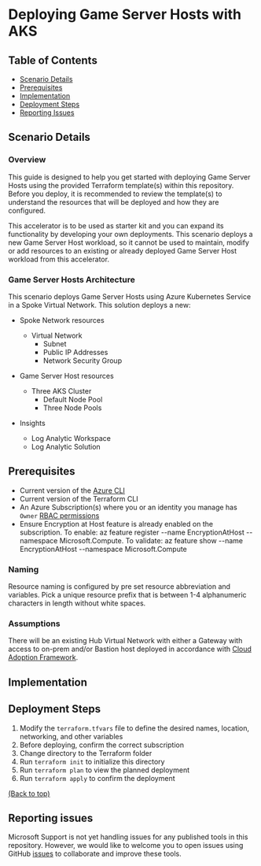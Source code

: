 # Deploying Game Server Hosts with AKS

## Table of Contents

- [Scenario Details](#scenario-details)
- [Prerequisites](#prerequisites)
- [Implementation](#implementation)
- [Deployment Steps](#deployment-steps)
- [Reporting Issues](#reporting-issues)

## Scenario Details

### Overview

This guide is designed to help you get started with deploying Game Server Hosts using the provided Terraform template(s) within this repository. Before you deploy, it is recommended to review the template(s) to understand the resources that will be deployed and how they are configured.

This accelerator is to be used as starter kit and you can expand its functionality by developing your own deployments. This scenario deploys a new Game Server Host workload, so it cannot be used to maintain, modify or add resources to an existing or already deployed Game Server Host workload from this accelerator.

### Game Server Hosts Architecture

This scenario deploys Game Server Hosts using Azure Kubernetes Service in a Spoke Virtual Network. This solution deploys a new:

- Spoke Network resources
  - Virtual Network
    - Subnet
    - Public IP Addresses
    - Network Security Group

- Game Server Host resources
  - Three AKS Cluster
    - Default Node Pool
    - Three Node Pools

- Insights
  - Log Analytic Workspace
  - Log Analytic Solution

## Prerequisites

- Current version of the [Azure CLI](/<https://learn.microsoft.com/cli/azure/install-azure-cli)
- Current version of the Terraform CLI
- An Azure Subscription(s) where you or an identity you manage has `Owner` [RBAC permissions](https://docs.microsoft.com/azure/role-based-access-control/built-in-roles#owner)
- Ensure Encryption at Host feature is already enabled on the subscription. To enable: az feature register --name EncryptionAtHost  --namespace Microsoft.Compute. To validate: az feature show --name EncryptionAtHost --namespace Microsoft.Compute

### Naming

Resource naming is configured by pre set resource abbreviation and variables. Pick a unique resource prefix that is between 1-4 alphanumeric characters in length without white spaces.

### Assumptions

There will be an existing Hub Virtual Network with either a Gateway with access to on-prem and/or Bastion host deployed in accordance with [Cloud Adoption Framework](https://learn.microsoft.com/azure/cloud-adoption-framework/ready/landing-zone/).

## Implementation

## Deployment Steps

1. Modify the `terraform.tfvars` file to define the desired names, location, networking, and other variables
2. Before deploying, confirm the correct subscription
3. Change directory to the Terraform folder
4. Run `terraform init` to initialize this directory
5. Run `terraform plan` to view the planned deployment
6. Run `terraform apply` to confirm the deployment

[(Back to top)](#table-of-contents)

## Reporting issues

Microsoft Support is not yet handling issues for any published tools in this repository. However, we would like to welcome you to open issues using GitHub [issues](https://github.com/Azure/avdaccelerator/issues) to collaborate and improve these tools.
